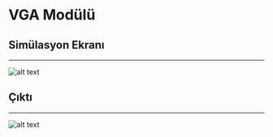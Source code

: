 # VGA Modülü

## Simülasyon Ekranı
---
![alt text](https://www.mafgom.com/wp-content/uploads/2011/08/vga_modelsim1.png "Simülasyon Ekranı")

## Çıktı
---
![alt text](https://www.mafgom.com/wp-content/uploads/2011/08/WAMO00021.jpg "Uygulama Çıktısı")
